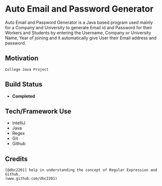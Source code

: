# Auto Email and Password Generator
Auto Email and Password Generator is a Java based program used mainly for a Company and University to generate Email id and Password for their Workers and Students by entering the Username, Company or University Name, Year of joining  and it automatically give User their Email address and password.  

## Motivation
````
College Java Project
````

## Build Status
* **Completed**

## Tech/Framework Use
* IntelliJ
* Java
* Regex
* Git
* Github

## Credits
````
[@dbc2201] help in understanding the concept of Regular Expression and Github.
(www.github.com/dbc2201)
````

